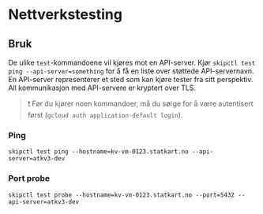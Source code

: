 # Nettverkstesting


## Bruk

De ulike `test`-kommandoene vil kjøres mot en API-server. Kjør `skipctl test ping --api-server=something` for å få en liste over støttede API-servernavn.
En API-server representerer et sted som kan kjøre tester fra sitt perspektiv. All kommunikasjon med API-servere er kryptert over TLS.

> :exclamation: Før du kjører noen kommandoer, må du sørge for å være autentisert først (`gcloud auth application-default login`).

### Ping

```shell
skipctl test ping --hostname=kv-vm-0123.statkart.no --api-server=atkv3-dev
```

### Port probe

```shell
skipctl test probe --hostname=kv-vm-0123.statkart.no --port=5432 --api-server=atkv3-dev
```
